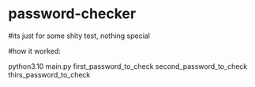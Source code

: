 # password-checker

#its just for some shity test, nothing special

#how it worked:

python3.10 main.py first_password_to_check  second_password_to_check thirs_password_to_check
